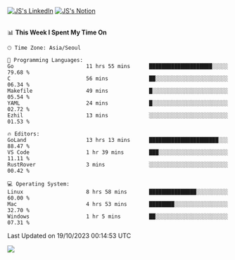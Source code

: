 
[![JS's LinkedIn](https://img.shields.io/badge/LinkedIn-blue?style=for-the-badge&logo=linkedin)](https://www.linkedin.com/in/jaeseung-lee-5a2a32139/) 
[![JS's Notion](https://img.shields.io/badge/Notion-black?style=for-the-badge&logo=notion)](https://bit.ly/ljswiki1) <br><br>
<!-- ![JS's GitHub stats](https://github-readme-stats-lemon-five.vercel.app/api?username=tkxkd0159&hide=contribs,prs,stars,issues&show_icons=true&theme=react&include_all_commits=true)   -->
<!-- ![Top Langs](https://github-readme-stats-lemon-five.vercel.app/api/top-langs/?username=tkxkd0159&layout=compact&hide=jupyter%20notebook,scss,html,css&langs_count=10)  -->


<!--START_SECTION:waka-->
📊 **This Week I Spent My Time On** 

```text
🕑︎ Time Zone: Asia/Seoul

💬 Programming Languages: 
Go                       11 hrs 55 mins      ████████████████████░░░░░   79.68 % 
C                        56 mins             ██░░░░░░░░░░░░░░░░░░░░░░░   06.34 % 
Makefile                 49 mins             █░░░░░░░░░░░░░░░░░░░░░░░░   05.54 % 
YAML                     24 mins             █░░░░░░░░░░░░░░░░░░░░░░░░   02.72 % 
Ezhil                    13 mins             ░░░░░░░░░░░░░░░░░░░░░░░░░   01.53 % 

🔥 Editors: 
GoLand                   13 hrs 13 mins      ██████████████████████░░░   88.47 % 
VS Code                  1 hr 39 mins        ███░░░░░░░░░░░░░░░░░░░░░░   11.11 % 
RustRover                3 mins              ░░░░░░░░░░░░░░░░░░░░░░░░░   00.42 % 

💻 Operating System: 
Linux                    8 hrs 58 mins       ███████████████░░░░░░░░░░   60.00 % 
Mac                      4 hrs 53 mins       ████████░░░░░░░░░░░░░░░░░   32.70 % 
Windows                  1 hr 5 mins         ██░░░░░░░░░░░░░░░░░░░░░░░   07.31 % 
```


 Last Updated on 19/10/2023 00:14:53 UTC
<!--END_SECTION:waka-->

<a href="https://github.com/tkxkd0159/dsalgo">
  <img align="center" src="https://github-readme-stats-lemon-five.vercel.app/api/pin/?username=tkxkd0159&repo=dsalgo&theme=react" />
</a>


<!---
- 🔭 I’m currently working on ...
- 🌱 I’m currently learning blockchain and distributed network
- 👯 I’m looking to collaborate on ...
- 🤔 I’m looking for help with ...
- 💬 Ask me about ...
- 📫 How to reach me: ...
- 😄 Pronouns: ...
- ⚡ Fun fact: ...
-->
